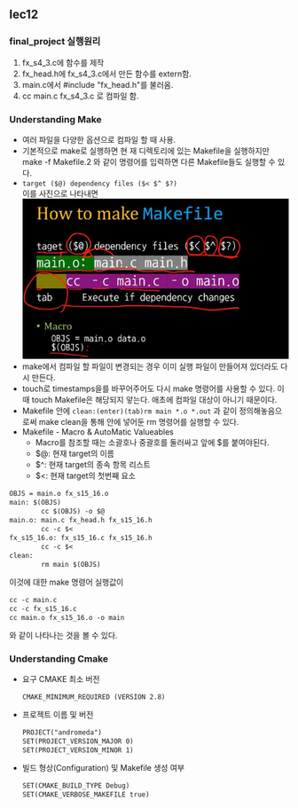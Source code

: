 ## lec12
### final_project 실행원리
1. fx_s4_3.c에 함수를 제작
1. fx_head.h에 fx_s4_3.c에서 만든 함수를 extern함.
1. main.c에서 #include "fx_head.h"를 불러옴.
1. cc main.c fx_s4_3.c 로 컴파일 함. 

### Understanding Make 
* 여러 파일을 다양한 옵션으로 컴파일 할 때 사용.
* 기본적으로 make로 실행하면 현 재 디렉토리에 있는 Makefile을 실행하지만 make -f Makefile.2 와 같이 명령어를 입력하면 다른 Makefile들도 실행할 수 있다.
* ```target ($@) dependency files ($< $^ $?)```<br>
이를 사진으로 나타내면<br>
![lec12-1](../Image/lec12-1.jpeg)
* make에서 컴파일 할 파일이 변경되는 경우 이미 실행 파일이 만들어져 있더라도 다시 만든다.
* touch로 timestamps을를 바꾸어주어도 다시 make 명령어를 사용할 수 있다. 이때 touch Makefile은 해당되지 앟는다. 애초에 컴파일 대상이 아니기 때문이다.
* Makefile 안에 ```clean:(enter)(tab)rm main *.o *.out``` 과 같이 정의해놓음으로써 make clean을 통해 안에 넣어둔 rm 명령어를 실행할 수 있다.
* Makefile - Macro & AutoMatic Valueables
    * Macro를 참조할 때는 소괄호나 중괄호를 둘러싸고 앞에 $를 붙여야된다.
    * $@: 현재 target의 이름
    * $^: 현재 target의 종속 항목 리스트
    * $<: 현재 target의 첫번째 요소
```
OBJS = main.o fx_s15_16.o
main: $(OBJS)
        cc $(OBJS) -o $@
main.o: main.c fx_head.h fx_s15_16.h
        cc -c $<
fx_s15_16.o: fx_s15_16.c fx_s15_16.h
        cc -c $<
clean:
        rm main $(OBJS)
```
이것에 대한 make 명령어 실행값이
```
cc -c main.c
cc -c fx_s15_16.c
cc main.o fx_s15_16.o -o main
```
와 같이 나타나는 것을 볼 수 있다.

### Understanding Cmake
* 요구 CMAKE 최소 버전
    ```
    CMAKE_MINIMUM_REQUIRED (VERSION 2.8)
    ```
* 프로젝트 이름 및 버전
    ```
    PROJECT("andromeda")
    SET(PROJECT_VERSION_MAJOR 0)
    SET(PROJECT_VERSION_MINOR 1)
    ```
* 빌드 형상(Configuration) 및 Makefile 생성 여부
    ```
    SET(CMAKE_BUILD_TYPE Debug)
    SET(CMAKE_VERBOSE_MAKEFILE true)
    ```

